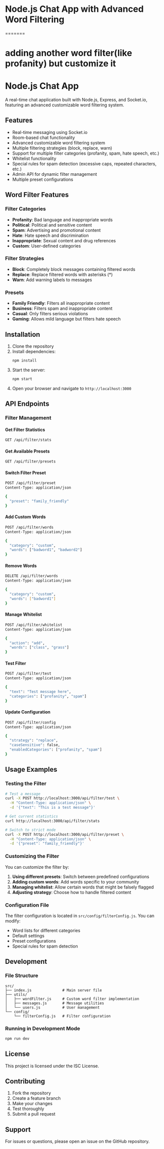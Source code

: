 # Node.js Chat App with Advanced Word Filtering
=======
# adding another word filter(like profanity) but customize it
# Node.js Chat App
A real-time chat application built with Node.js, Express, and Socket.io, featuring an advanced customizable word filtering system.

## Features

- Real-time messaging using Socket.io
- Room-based chat functionality
- Advanced customizable word filtering system
- Multiple filtering strategies (block, replace, warn)
- Support for multiple filter categories (profanity, spam, hate speech, etc.)
- Whitelist functionality
- Special rules for spam detection (excessive caps, repeated characters, etc.)
- Admin API for dynamic filter management
- Multiple preset configurations

## Word Filter Features

### Filter Categories
- **Profanity**: Bad language and inappropriate words
- **Political**: Political and sensitive content
- **Spam**: Advertising and promotional content
- **Hate**: Hate speech and discrimination
- **Inappropriate**: Sexual content and drug references
- **Custom**: User-defined categories

### Filter Strategies
- **Block**: Completely block messages containing filtered words
- **Replace**: Replace filtered words with asterisks (*)
- **Warn**: Add warning labels to messages

### Presets
- **Family Friendly**: Filters all inappropriate content
- **Business**: Filters spam and inappropriate content
- **Casual**: Only filters serious violations
- **Gaming**: Allows mild language but filters hate speech

## Installation

1. Clone the repository
2. Install dependencies:
   ```bash
   npm install
   ```
3. Start the server:
   ```bash
   npm start
   ```
4. Open your browser and navigate to `http://localhost:3000`

## API Endpoints

### Filter Management

#### Get Filter Statistics
```bash
GET /api/filter/stats
```

#### Get Available Presets
```bash
GET /api/filter/presets
```

#### Switch Filter Preset
```bash
POST /api/filter/preset
Content-Type: application/json

{
  "preset": "family_friendly"
}
```

#### Add Custom Words
```bash
POST /api/filter/words
Content-Type: application/json

{
  "category": "custom",
  "words": ["badword1", "badword2"]
}
```

#### Remove Words
```bash
DELETE /api/filter/words
Content-Type: application/json

{
  "category": "custom",
  "words": ["badword1"]
}
```

#### Manage Whitelist
```bash
POST /api/filter/whitelist
Content-Type: application/json

{
  "action": "add",
  "words": ["class", "grass"]
}
```

#### Test Filter
```bash
POST /api/filter/test
Content-Type: application/json

{
  "text": "Test message here",
  "categories": ["profanity", "spam"]
}
```

#### Update Configuration
```bash
POST /api/filter/config
Content-Type: application/json

{
  "strategy": "replace",
  "caseSensitive": false,
  "enabledCategories": ["profanity", "spam"]
}
```

## Usage Examples

### Testing the Filter
```bash
# Test a message
curl -X POST http://localhost:3000/api/filter/test \
  -H "Content-Type: application/json" \
  -d '{"text": "This is a test message"}'

# Get current statistics
curl http://localhost:3000/api/filter/stats

# Switch to strict mode
curl -X POST http://localhost:3000/api/filter/preset \
  -H "Content-Type: application/json" \
  -d '{"preset": "family_friendly"}'
```

### Customizing the Filter

You can customize the filter by:

1. **Using different presets**: Switch between predefined configurations
2. **Adding custom words**: Add words specific to your community
3. **Managing whitelist**: Allow certain words that might be falsely flagged
4. **Adjusting strategy**: Choose how to handle filtered content

### Configuration File

The filter configuration is located in `src/config/filterConfig.js`. You can modify:

- Word lists for different categories
- Default settings
- Preset configurations
- Special rules for spam detection

## Development

### File Structure
```
src/
├── index.js              # Main server file
├── utils/
│   ├── wordFilter.js     # Custom word filter implementation
│   ├── messages.js       # Message utilities
│   └── users.js          # User management
└── config/
    └── filterConfig.js   # Filter configuration
```

### Running in Development Mode
```bash
npm run dev
```

## License

This project is licensed under the ISC License.

## Contributing

1. Fork the repository
2. Create a feature branch
3. Make your changes
4. Test thoroughly
5. Submit a pull request

## Support

For issues or questions, please open an issue on the GitHub repository.
